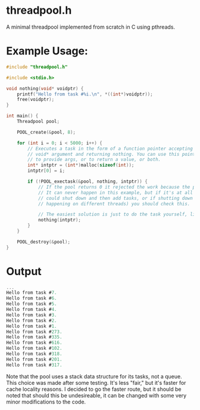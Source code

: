 # threadpool.h
A minimal threadpool implemented from scratch in C using pthreads.

# Example Usage:
```c
#include "threadpool.h"

#include <stdio.h>

void nothing(void* voidptr) {
    printf("Hello from task #%i.\n", *((int*)voidptr));
    free(voidptr);
}

int main() {
    Threadpool pool;

    POOL_create(&pool, 8);

    for (int i = 0; i < 5000; i++) {
        // Executes a task in the form of a function pointer accepting one
        // void* argument and returning nothing. You can use this pointer
        // to provide args, or to return a value, or both.
        int* intptr = (int*)malloc(sizeof(int));
        intptr[0] = i;

        if (!POOL_exectask(&pool, nothing, intptr)) {
            // If the pool returns 0 it rejected the work because the pool was already shut down.
            // It can never happen in this example, but if it's at all possible (such as if you
            // could shut down and then add tasks, or if shutting down and adding tasks are
            // happening on different threads) you should check this.

            // The easiest solution is just to do the task yourself, like so.
            nothing(intptr);
        }
    }

    POOL_destroy(&pool);
}
```

# Output
```c
...
Hello from task #7.
Hello from task #6.
Hello from task #5.
Hello from task #4.
Hello from task #3.
Hello from task #2.
Hello from task #1.
Hello from task #273.
Hello from task #335.
Hello from task #616.
Hello from task #102.
Hello from task #318.
Hello from task #201.
Hello from task #317.
```


Note that the pool uses a stack data structure for its tasks, not a queue. This choice was made after some testing. It's less "fair," but it's faster for cache locality reasons. I decided to go the faster route, but it should be noted that should this be undesireable, it can be changed with some very minor modifications to the code.
